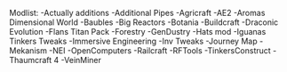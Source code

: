 Modlist:
-Actually additions
-Additional Pipes
-Agricraft
-AE2
-Aromas Dimensional World
-Baubles
-Big Reactors
-Botania
-Buildcraft
-Draconic Evolution
-Flans Titan Pack
-Forestry
-GenDustry
-Hats mod
-Iguanas Tinkers Tweaks
-Immersive Engineering
-Inv Tweaks
-Journey Map
-Mekanism
-NEI
-OpenComputers
-Railcraft
-RFTools
-TinkersConstruct
-Thaumcraft 4
-VeinMiner
